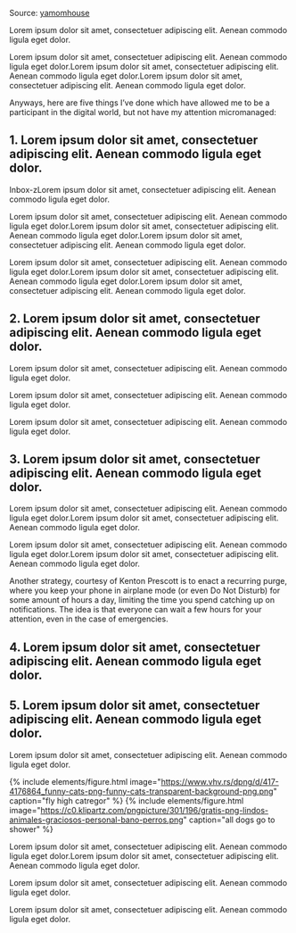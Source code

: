 Source: [yamomhouse](google.com)

Lorem ipsum dolor sit amet, consectetuer adipiscing elit. Aenean commodo ligula eget dolor.

Lorem ipsum dolor sit amet, consectetuer adipiscing elit. Aenean commodo ligula eget dolor.Lorem ipsum dolor sit amet, consectetuer adipiscing elit. Aenean commodo ligula eget dolor.Lorem ipsum dolor sit amet, consectetuer adipiscing elit. Aenean commodo ligula eget dolor.

Anyways, here are five things I’ve done which have allowed me to be a participant in the digital world, but not have my attention micromanaged:

## 1. Lorem ipsum dolor sit amet, consectetuer adipiscing elit. Aenean commodo ligula eget dolor.

Inbox-zLorem ipsum dolor sit amet, consectetuer adipiscing elit. Aenean commodo ligula eget dolor.

Lorem ipsum dolor sit amet, consectetuer adipiscing elit. Aenean commodo ligula eget dolor.Lorem ipsum dolor sit amet, consectetuer adipiscing elit. Aenean commodo ligula eget dolor.Lorem ipsum dolor sit amet, consectetuer adipiscing elit. Aenean commodo ligula eget dolor.

Lorem ipsum dolor sit amet, consectetuer adipiscing elit. Aenean commodo ligula eget dolor.Lorem ipsum dolor sit amet, consectetuer adipiscing elit. Aenean commodo ligula eget dolor.Lorem ipsum dolor sit amet, consectetuer adipiscing elit. Aenean commodo ligula eget dolor.

## 2. Lorem ipsum dolor sit amet, consectetuer adipiscing elit. Aenean commodo ligula eget dolor.

Lorem ipsum dolor sit amet, consectetuer adipiscing elit. Aenean commodo ligula eget dolor.

Lorem ipsum dolor sit amet, consectetuer adipiscing elit. Aenean commodo ligula eget dolor.

Lorem ipsum dolor sit amet, consectetuer adipiscing elit. Aenean commodo ligula eget dolor.

## 3. Lorem ipsum dolor sit amet, consectetuer adipiscing elit. Aenean commodo ligula eget dolor.

Lorem ipsum dolor sit amet, consectetuer adipiscing elit. Aenean commodo ligula eget dolor.Lorem ipsum dolor sit amet, consectetuer adipiscing elit. Aenean commodo ligula eget dolor.

Lorem ipsum dolor sit amet, consectetuer adipiscing elit. Aenean commodo ligula eget dolor.Lorem ipsum dolor sit amet, consectetuer adipiscing elit. Aenean commodo ligula eget dolor.

Another strategy, courtesy of Kenton Prescott is to enact a recurring purge, where you keep your phone in airplane mode (or even Do Not Disturb) for some amount of hours a day, limiting the time you spend catching up on notifications. The idea is that everyone can wait a few hours for your attention, even in the case of emergencies.

## 4. Lorem ipsum dolor sit amet, consectetuer adipiscing elit. Aenean commodo ligula eget dolor.

## 5. Lorem ipsum dolor sit amet, consectetuer adipiscing elit. Aenean commodo ligula eget dolor.

Lorem ipsum dolor sit amet, consectetuer adipiscing elit. Aenean commodo ligula eget dolor.

{% include elements/figure.html image="https://www.vhv.rs/dpng/d/417-4176864_funny-cats-png-funny-cats-transparent-background-png.png" caption="fly high catregor" %}
{% include elements/figure.html image="https://c0.klipartz.com/pngpicture/301/196/gratis-png-lindos-animales-graciosos-personal-bano-perros.png" caption="all dogs go to shower" %}

Lorem ipsum dolor sit amet, consectetuer adipiscing elit. Aenean commodo ligula eget dolor.Lorem ipsum dolor sit amet, consectetuer adipiscing elit. Aenean commodo ligula eget dolor.

Lorem ipsum dolor sit amet, consectetuer adipiscing elit. Aenean commodo ligula eget dolor.

Lorem ipsum dolor sit amet, consectetuer adipiscing elit. Aenean commodo ligula eget dolor.

